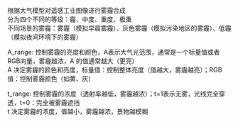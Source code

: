 根据大气模型对遥感工业图像进行雾霾合成  
分为四个不同的等级：霾、中度、重度、极重  
不同场景的雾霾：雾霾（模拟早晨雾霾）、灰色雾霾（模拟污染地区的雾霾）、低霾（模拟夜间环境下的雾霾）  

A_range: 控制雾霾的亮度和颜色，A表示大气光范围，通常是一个标量值或者RGB向量，雾霾越浓，A 的值通常越大（更亮）  
A 决定雾霾的颜色和亮度，标量值：控制整体亮度（值越大，雾霾越亮）；RGB 值：控制雾霾颜色（如黄、灰）  

t_range: 控制雾霾的浓度（透射率越低，雾霾越浓）；t=1表示无雾，光线完全穿透，t=0：完全被雾霾遮挡  
t 决定雾霾的浓度，值越小，雾霾越浓，景物越模糊
